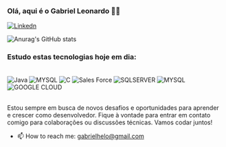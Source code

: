 
### Olá, aqui é o Gabriel Leonardo 👨‍💻

[![Linkedn](https://img.shields.io/badge/LinkedIn-0077B5?style=for-the-badge&logo=linkedin&logoColor=white)](https://www.linkedin.com/in/gabrielanalisedesistemas) 

<!--[![Anurag's GitHub stats](https://github-readme-stats.vercel.app/api?username=gabrielhleonardo)](https://github.com/anuraghazra/github-readme-stats)-->
![Anurag's GitHub stats](https://github-readme-stats.vercel.app/api?username=gabrielhleonardo&show_icons=true&theme=merko)

### Estudo estas tecnologias hoje em dia: 
<div style="display: inline_block"><br/>
    <img align="center" alt="Java" src="https://img.shields.io/badge/Java-ED8B00?style=for-the-badge&logo=openjdk&logoColor=white"  />
    <img align="center" alt="MYSQL" src="https://img.shields.io/badge/MySQL-00000F?style=for-the-badge&logo=mysql&logoColor=white"  />
    <img align="center" alt="C" src="https://img.shields.io/badge/C-00599C?style=for-the-badge&logo=c&logoColor=white"  />
    <img align="center" alt="Sales Force" src="https://img.shields.io/badge/Salesforce-00A1E0?style=for-the-badge&logo=Salesforce&logoColor=white" />
    <img align="center" alt="SQLSERVER" src="https://img.shields.io/badge/Microsoft_SQL_Server-CC2927?style=for-the-badge&logo=microsoft-sql-server&logoColor=white" />
     <img align="center" alt="MYSQL" src="https://img.shields.io/badge/MySQL-005C84?style=for-the-badge&logo=mysql&logoColor=white" />
     <img align="center" alt="GOOGLE CLOUD" src="https://img.shields.io/badge/Google_Cloud-4285F4?style=for-the-badge&logo=google-cloud&logoColor=white" />
</div>
<br>

Estou sempre em busca de novos desafios e oportunidades para aprender e crescer como desenvolvedor. Fique à vontade para entrar em contato comigo para colaborações ou discussões técnicas. Vamos codar juntos! 
- 📫 How to reach me: gabrielhelo@gmail.com
